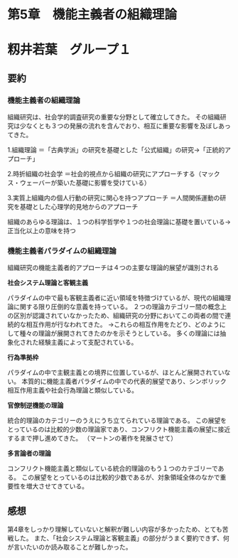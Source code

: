 # 第5章　機能主義者の組織理論
# 籾井若葉　グループ１
## 要約
### 機能主義者の組織理論
組織研究は、社会学的調査研究の重要な分野として確立してきた。
その組織研究は少なくとも３つの発展の流れを含んでおり、相互に重要な影響を及ぼしあってきた。

1.組織理論
＝「古典学派」の研究を基礎とした「公式組織」の研究→「正統的アプローチ」

2.時折組織の社会学
＝社会的視点から組織の研究にアプローチする（マックス・ウェーバーが築いた基礎に影響を受けている）

3.実質上組織内の個人行動の研究に関心を持つアプローチ
＝人間関係運動の研究を基礎とした心理学的見地からのアプローチ

組織のあらゆる理論は、１つの科学哲学や１つの社会理論に基礎を置いている→正当化以上の意味を持つ

### 機能主義者パラダイムの組織理論
組織研究の機能主義者的アプローチは４つの主要な理論的展望が識別される

**社会システム理論と客観主義**

パラダイムの中で最も客観主義者に近い領域を特徴づけているが、現代の組織理論に関する限り圧倒的な意義を持っている。
２つの理論カテゴリー間の概念上の区別が認識されていなかったため、組織研究の分野においてこの両者の間で連続的な相互作用が行なわれてきた。
→これらの相互作用をたどり、どのようにして種々の理論が展開されてきたのかを示そうとしている。
多くの理論には抽象化された経験主義によって支配されている。

**行為準拠枠**

パラダイムの中で主観主義との境界に位置しているが、ほとんど展開されていない。
本質的に機能主義者パラダイムの中での代表的展望であり、シンボリック相互作用主義や社会行為理論と類似している。

**官僚制逆機能の理論**

統合的理論のカテゴリーのうえにうち立てられている理論である。
この展望をとっているのは比較的少数の理論家であり、コンフリクト機能主義の展望に接近するまで押し進めてきた。
（マートンの著作を発展させて）

**多言論者の理論**

コンフリクト機能主義と類似している統合的理論のもう１つのカテゴリーである。
この展望をとっているのは比較的少数であるが、対象領域全体のなかで重要性を増大させてきている。

## 感想
第4章をしっかり理解していないと解釈が難しい内容が多かったため、とても苦戦した。
また、「社会システム理論と客観主義」の部分がうまく要約できず、何が言いたいのか読み取ることが難しかった。
